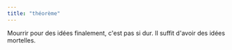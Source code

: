 ```yaml
---
title: "théorème"
---
```


Mourrir pour des idées finalement, c'est pas si dur. Il suffit d'avoir des
idées mortelles.

